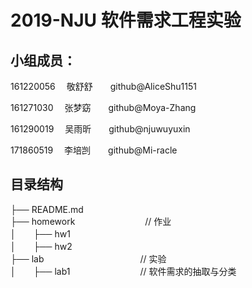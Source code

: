 
# 2019-NJU 软件需求工程实验

## **小组成员**：
161220056 　敬舒舒　　github@AliceShu1151

161271030 　张梦窈　　github@Moya-Zhang

161290019　 吴雨昕　　github@njuwuyuxin

171860519　 李培剀　　github@Mi-racle

## **目录结构**
├── README.md                    
├── homework　　　　　　　　// 作业  
│　　├── hw1  
│　　├── hw2  
├── lab　　　　　　　　　　　// 实验  
│　　├── lab1　　　　　　　　// 软件需求的抽取与分类 
